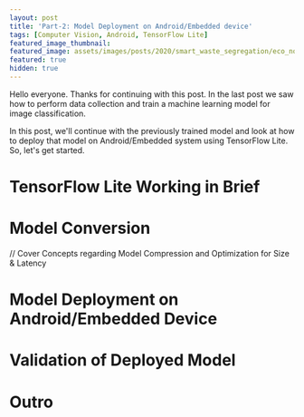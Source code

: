 ```yaml
---
layout: post
title: 'Part-2: Model Deployment on Android/Embedded device'
tags: [Computer Vision, Android, TensorFlow Lite]
featured_image_thumbnail:
featured_image: assets/images/posts/2020/smart_waste_segregation/eco_not_ego.jpg
featured: true
hidden: true
---
```


Hello everyone. Thanks for continuing with this post. In the last post we saw how to perform data collection and train a machine learning model for image classification. 

In this post, we'll continue with the previously trained model and look at how to deploy that model on Android/Embedded system using TensorFlow Lite. So, let's get started.

# TensorFlow Lite Working in Brief

# Model Conversion

// Cover Concepts regarding Model Compression and Optimization for Size & Latency

# Model Deployment on Android/Embedded Device

# Validation of Deployed Model

# Outro